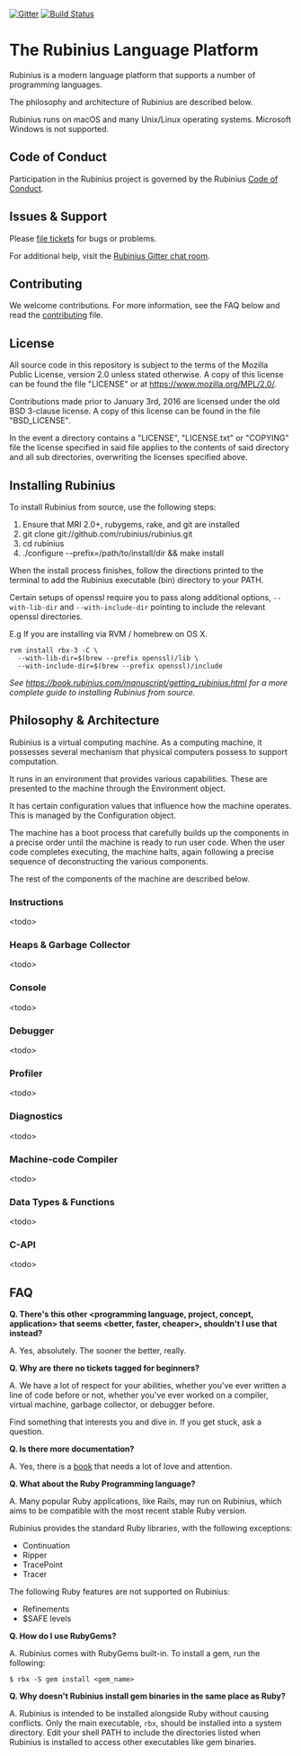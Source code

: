 [![Gitter](https://badges.gitter.im/Join%20Chat.svg)](https://gitter.im/rubinius/rubinius?utm_source=badge&utm_medium=badge&utm_campaign=pr-badge) [![Build Status](https://travis-ci.org/rubinius/rubinius.svg?branch=master)](https://travis-ci.org/rubinius/rubinius)

# The Rubinius Language Platform

Rubinius is a modern language platform that supports a number of programming languages.

The philosophy and architecture of Rubinius are described below.

Rubinius runs on macOS and many Unix/Linux operating systems. Microsoft Windows is not supported.

## Code of Conduct

Participation in the Rubinius project is governed by the Rubinius [Code of Conduct](https://rubinius.com/code-of-conduct/).

## Issues & Support

Please [file tickets](http://github.com/rubinius/rubinius/issues) for bugs or problems.

For additional help, visit the [Rubinius Gitter chat room](https://gitter.im/rubinius/rubinius).

## Contributing

We welcome contributions. For more information, see the FAQ below and read the [contributing](https://github.com/rubinius/rubinius/blob/master/.github/contributing.md) file.

## License

All source code in this repository is subject to the terms of the Mozilla Public License, version 2.0 unless stated otherwise. A copy of this license can be found the file "LICENSE" or at <https://www.mozilla.org/MPL/2.0/>.

Contributions made prior to January 3rd, 2016 are licensed under the old BSD 3-clause license. A copy of this license can be found in the file "BSD_LICENSE".

In the event a directory contains a "LICENSE", "LICENSE.txt" or "COPYING" file the license specified in said file applies to the contents of said directory and all sub directories, overwriting the licenses specified above.

## Installing Rubinius

To install Rubinius from source, use the following steps:

1. Ensure that MRI 2.0+, rubygems, rake, and git are installed
2. git clone git://github.com/rubinius/rubinius.git
3. cd rubinius
4. ./configure --prefix=/path/to/install/dir && make install

When the install process finishes, follow the directions printed to the terminal to add the Rubinius executable (bin) directory to your PATH.

Certain setups of openssl require you to pass along additional options, `--with-lib-dir` and `--with-include-dir`
pointing to include the relevant openssl directories. 

E.g If you are installing via RVM / homebrew on OS X.
```
rvm install rbx-3 -C \
  --with-lib-dir=$(brew --prefix openssl)/lib \
  --with-include-dir=$(brew --prefix openssl)/include
```

*See https://book.rubinius.com/manuscript/getting_rubinius.html
for a more complete guide to installing Rubinius from source.*

## Philosophy & Architecture

Rubinius is a virtual computing machine. As a computing machine, it possesses several mechanism that physical computers possess to support computation.

It runs in an environment that provides various capabilities. These are presented to the machine through the Environment object.

It has certain configuration values that influence how the machine operates. This is managed by the Configuration object.

The machine has a boot process that carefully builds up the components in a precise order until the machine is ready to run user code. When the user code completes executing, the machine halts, again following a precise sequence of deconstructing the various components.

The rest of the components of the machine are described below.

### Instructions

\<todo>

### Heaps & Garbage Collector

\<todo>

### Console

\<todo>

### Debugger

\<todo>

### Profiler

\<todo>

### Diagnostics

\<todo>

### Machine-code Compiler

\<todo>

### Data Types & Functions

\<todo>

### C-API

\<todo>

## FAQ

**Q. There's this other <programming language, project, concept, application> that seems <better, faster, cheaper>, shouldn't I use that instead?**

A. Yes, absolutely. The sooner the better, really.

**Q. Why are there no tickets tagged for beginners?**

A. We have a lot of respect for your abilities, whether you've ever written a line of code before or not, whether you've ever worked on a compiler, virtual machine, garbage collector, or debugger before.

  Find something that interests you and dive in. If you get stuck, ask a question.

**Q. Is there more documentation?**

A. Yes, there is a [book](https://rubinius.com/book/) that needs a lot of love and attention.

**Q. What about the Ruby Programming language?**

A. Many popular Ruby applications, like Rails, may run on Rubinius, which aims to be compatible with the most recent stable Ruby version.

   Rubinius provides the standard Ruby libraries, with the following exceptions:

  * Continuation
  * Ripper
  * TracePoint
  * Tracer

  The following Ruby features are not supported on Rubinius:

  * Refinements
  * $SAFE levels

**Q. How do I use RubyGems?**

A. Rubinius comes with RubyGems built-in. To install a gem, run the following:

    $ rbx -S gem install <gem_name>

**Q. Why doesn't Rubinius install gem binaries in the same place as Ruby?**

A. Rubinius is intended to be installed alongside Ruby without causing conflicts. Only the main executable, `rbx`, should be installed into a system directory. Edit your shell PATH to include the directories listed when Rubinius is installed to access other executables like gem binaries.
